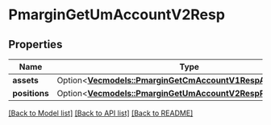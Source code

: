 # PmarginGetUmAccountV2Resp

## Properties

Name | Type | Description | Notes
------------ | ------------- | ------------- | -------------
**assets** | Option<[**Vec<models::PmarginGetCmAccountV1RespAssetsInner>**](PmarginGetCmAccountV1Resp_assets_inner.md)> |  | [optional]
**positions** | Option<[**Vec<models::PmarginGetUmAccountV2RespPositionsInner>**](PmarginGetUmAccountV2Resp_positions_inner.md)> |  | [optional]

[[Back to Model list]](../README.md#documentation-for-models) [[Back to API list]](../README.md#documentation-for-api-endpoints) [[Back to README]](../README.md)


